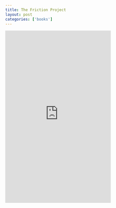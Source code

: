 ```yaml
---
title: The Friction Project
layout: post
categories: ['books']
---
```

<iframe type="text/html" sandbox="allow-scripts allow-same-origin allow-popups" width="336" height="550" frameborder="0" allowfullscreen style="max-width:100%" src="https://read.amazon.com/kp/card?asin=0241594863&preview=inline&linkCode=kpe&ref_=kip_embed_taf_preview_0SHHNVF47Z9HVP0ZAPW7"></iframe>
